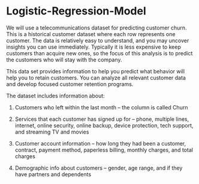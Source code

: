 # Logistic-Regression-Model


We will use a telecommunications dataset for predicting customer churn. This is a historical customer dataset where each row represents one customer. The data is relatively easy to understand, and you may uncover insights you can use immediately. Typically it is less expensive to keep customers than acquire new ones, so the focus of this analysis is to predict the customers who will stay with the company.

This data set provides information to help you predict what behavior will help you to retain customers. You can analyze all relevant customer data and develop focused customer retention programs.

The dataset includes information about:

1) Customers who left within the last month – the column is called Churn

2) Services that each customer has signed up for – phone, multiple lines, internet, online security, online backup, device protection, tech support, and streaming TV and movies

3) Customer account information – how long they had been a customer, contract, payment method, paperless billing, monthly charges, and total charges

4) Demographic info about customers – gender, age range, and if they have partners and dependents
